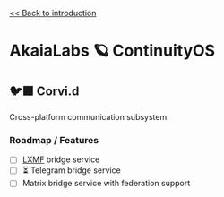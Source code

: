 [<< Back to introduction](/README.md)

# AkaiaLabs 🪐 ContinuityOS

## 🐦‍⬛ Corvi.d

Cross-platform communication subsystem.

### Roadmap / Features

- [ ] [LXMF](https://github.com/markqvist/lxmf) bridge service
- [ ] ⏳ Telegram bridge service
- [ ] Matrix bridge service with federation support
